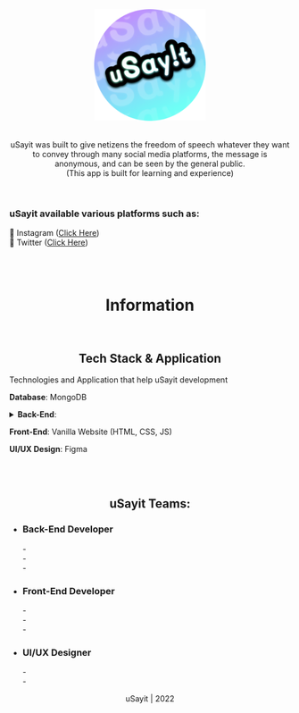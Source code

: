 <div align="center">
  <img src="uSayit.png" alt="Your image url" width="200" height="200">
  <br><br>
	<p>
		uSayit was built to give netizens the freedom of speech whatever they want to convey through many social media platforms, the message is anonymous, and can be seen by the general public. <br>
		(This app is built for learning and experience)
	</p>
</div>
    <br>
    <h3>uSayit available various platforms such as:</h3>
    🔹 Instagram (<a href="https://www.instagram.com/usayit.id">Click Here</a>)
    <br>
    🔹 Twitter (<a href="https://twitter.com/usayit_">Click Here</a>)
    
<br><br>

<div align="center">
	<h1>Information</h1>
</div>

<br>

<h2 align="center">Tech Stack & Application</h2>
<p>Technologies and Application that help uSayit development</p>

<p><b>Database</b>: MongoDB</p>

<details>
  <summary><b>Back-End</b>:</summary>
  <ul>
    <li>NodeJS</li>
    <li>Mongoose</li>
    <li>ExpressJS</li>
    <li>JIMP</li>
    <li>Twitter-API-v2</li>
    <li>Instagram-Web-API</li>
  </ul>
</details>

<p><b>Front-End</b>: Vanilla Website (HTML, CSS, JS)</p>

<p><b>UI/UX Design</b>: Figma</p>

<br><br>

<h2 align="center">uSayit Teams:</h2>

- <h3>Back-End Developer</h3>
    - <br>
    - <br>
    - <br>
    
- <h3>Front-End Developer</h3>
    - <br>
    - <br>
    - <br>
 
- <h3>UI/UX Designer</h3>
    - <br>
    - <br>

<p align="center">uSayit | 2022</p>
